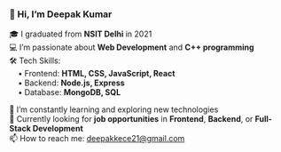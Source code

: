 ### 👋 Hi, I’m Deepak Kumar

🎓 I graduated from **NSIT Delhi** in 2021  
💻 I’m passionate about **Web Development** and **C++ programming**  
🛠️ Tech Skills:  
&nbsp;&nbsp;&nbsp;&nbsp;• Frontend: **HTML, CSS, JavaScript, React**  
&nbsp;&nbsp;&nbsp;&nbsp;• Backend: **Node.js, Express**  
&nbsp;&nbsp;&nbsp;&nbsp;• Database: **MongoDB, SQL**  

🌱 I’m constantly learning and exploring new technologies  
🚀 Currently looking for **job opportunities** in **Frontend**, **Backend**, or **Full-Stack Development**  
📫 How to reach me: deepakkece21@gmail.com
